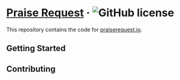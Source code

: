# [Praise Request](https://praiserequest.io) &middot; ![GitHub license](https://img.shields.io/badge/license-MIT-blue.svg)

This repository contains the code for [praiserequest.io](https://praiserequest.io).

## Getting Started

## Contributing
